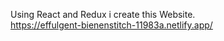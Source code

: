 Using React and Redux i create this Website. <br/>
https://effulgent-bienenstitch-11983a.netlify.app/